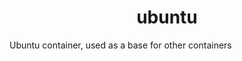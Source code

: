 <!---
NOTE: AUTO-GENERATED FILE
to edit this file, instead edit its template at: ./github/scripts/templates/container/README.md.j2
-->
<div align="center">

# ubuntu

</div>

Ubuntu container, used as a base for other containers
